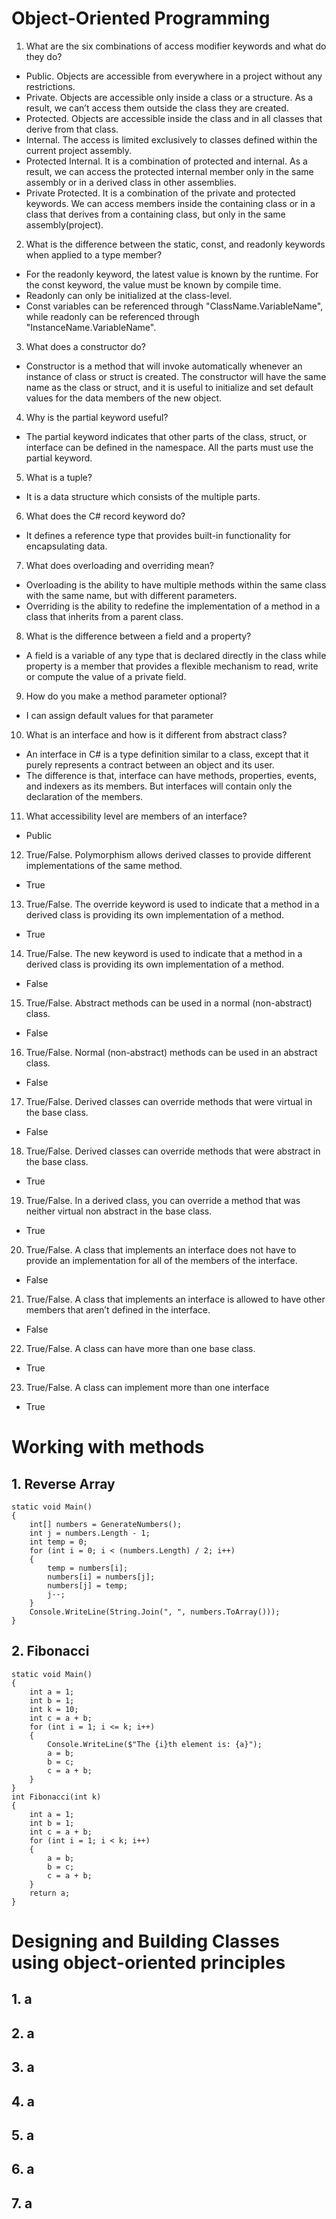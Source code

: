# Object-Oriented Programming

1. What are the six combinations of access modifier keywords and what do they do? 
* Public. Objects are accessible from everywhere in a project without any restrictions.
* Private. Objects are accessible only inside a class or a structure. As a result, we can’t access them outside the class they are created.
* Protected. Objects are accessible inside the class and in all classes that derive from that class.
* Internal. The access is limited exclusively to classes defined within the current project assembly.
* Protected Internal. It is a combination of protected and internal. As a result, we can access the protected internal member only in the same assembly or in a derived class in other assemblies.
* Private Protected. It is a combination of the private and protected keywords. We can access members inside the containing class or in a class that derives from a containing class, but only in the same assembly(project). 

2. What is the difference between the static, const, and readonly keywords when applied to a type member?
* For the readonly keyword, the latest value is known by the runtime. For the const keyword, the value must be known by compile time. 
* Readonly can only be initialized at the class-level.
* Const variables can be referenced through "ClassName.VariableName", while readonly can be referenced through "InstanceName.VariableName".

3. What does a constructor do?
* Constructor is a method that will invoke automatically whenever an instance of class or struct is created. The constructor will have the same name as the class or struct, and it is useful to initialize and set default values for the data members of the new object.

4. Why is the partial keyword useful?
* The partial keyword indicates that other parts of the class, struct, or interface can be defined in the namespace. All the parts must use the partial keyword.

5. What is a tuple?
* It is a data structure which consists of the multiple parts.

6. What does the C# record keyword do?
* It defines a reference type that provides built-in functionality for encapsulating data.

7. What does overloading and overriding mean?
* Overloading is the ability to have multiple methods within the same class with the same name, but with different parameters.
* Overriding is the ability to redefine the implementation of a method in a class that inherits from a parent class.

8. What is the difference between a field and a property?
* A field is a variable of any type that is declared directly in the class while property is a member that provides a flexible mechanism to read, write or compute the value of a private field.

9. How do you make a method parameter optional?
* I can assign default values for that parameter

10. What is an interface and how is it different from abstract class?
* An interface in C# is a type definition similar to a class, except that it purely represents a contract between an object and its user.
* The difference is that, interface can have methods, properties, events, and indexers as its members. But interfaces will contain only the declaration of the members.

11. What accessibility level are members of an interface?
* Public

12. True/False. Polymorphism allows derived classes to provide different implementations of the same method.
* True

13. True/False. The override keyword is used to indicate that a method in a derived class is providing its own implementation of a method.
* True

14. True/False. The new keyword is used to indicate that a method in a derived class is providing its own implementation of a method.
* False

15. True/False. Abstract methods can be used in a normal (non-abstract) class. 
* False

16. True/False. Normal (non-abstract) methods can be used in an abstract class. 
* False

17. True/False. Derived classes can override methods that were virtual in the base class. 
* False

18. True/False. Derived classes can override methods that were abstract in the base class. 
* True

19. True/False. In a derived class, you can override a method that was neither virtual non abstract in the base class.
* True

20. True/False. A class that implements an interface does not have to provide an implementation for all of the members of the interface.
* False

21. True/False. A class that implements an interface is allowed to have other members that aren’t defined in the interface.
* False

22. True/False. A class can have more than one base class.
* True

23. True/False. A class can implement more than one interface
* True


# Working with methods
## 1. Reverse Array
```
static void Main()
{
    int[] numbers = GenerateNumbers();
    int j = numbers.Length - 1;
    int temp = 0;
    for (int i = 0; i < (numbers.Length) / 2; i++)
    {
        temp = numbers[i];
        numbers[i] = numbers[j];
        numbers[j] = temp;
        j--;
    }
    Console.WriteLine(String.Join(", ", numbers.ToArray()));
}     
```


## 2. Fibonacci
```
static void Main()
{
    int a = 1;
    int b = 1;
    int k = 10;
    int c = a + b;
    for (int i = 1; i <= k; i++)
    {
        Console.WriteLine($"The {i}th element is: {a}");
        a = b;
        b = c;
        c = a + b;
    }
}
int Fibonacci(int k)
{
    int a = 1;
    int b = 1;
    int c = a + b;
    for (int i = 1; i < k; i++)
    {
        a = b;
        b = c;
        c = a + b;
    }
    return a;
}
```

# Designing and Building Classes using object-oriented principles
## 1. a



## 2. a



## 3. a



## 4. a




## 5. a




## 6. a




## 7. a



